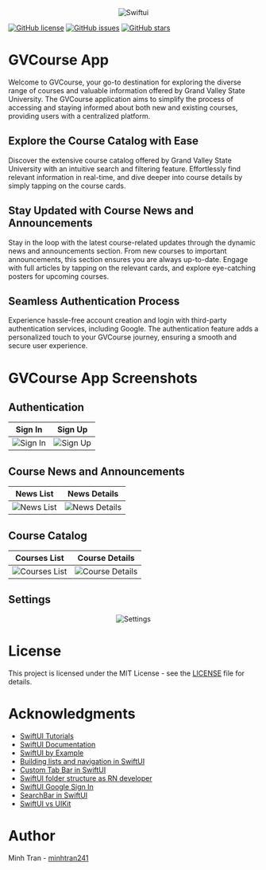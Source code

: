 <div align="center">
  <img src="https://github.com/minhtran241/gvcourses/blob/main/screenshots/swiftui.png" alt="Swiftui">
</div>

[![GitHub license](https://img.shields.io/github/license/minhtran241/gvcourses)](https://github.com/minhtran241/gvcourses/LICENSE)
[![GitHub issues](https://img.shields.io/github/issues/minhtran241/gvcourses)](https://github.com/minhtran241/gvcourses/issues)
[![GitHub stars](https://img.shields.io/github/stars/minhtran241/gvcourses)](https://github.com/minhtran241/gvcourses/stargazers)

# GVCourse App

Welcome to GVCourse, your go-to destination for exploring the diverse range of courses and valuable information offered by Grand Valley State University. The GVCourse application aims to simplify the process of accessing and staying informed about both new and existing courses, providing users with a centralized platform.

## Explore the Course Catalog with Ease

Discover the extensive course catalog offered by Grand Valley State University with an intuitive search and filtering feature. Effortlessly find relevant information in real-time, and dive deeper into course details by simply tapping on the course cards.

## Stay Updated with Course News and Announcements

Stay in the loop with the latest course-related updates through the dynamic news and announcements section. From new courses to important announcements, this section ensures you are always up-to-date. Engage with full articles by tapping on the relevant cards, and explore eye-catching posters for upcoming courses.

## Seamless Authentication Process

Experience hassle-free account creation and login with third-party authentication services, including Google. The authentication feature adds a personalized touch to your GVCourse journey, ensuring a smooth and secure user experience.

# GVCourse App Screenshots

## Authentication

Sign In | Sign Up
--- | ---
![Sign In](https://github.com/minhtran241/gvcourses/blob/main/screenshots/signin.png) | ![Sign Up](https://github.com/minhtran241/gvcourses/blob/main/screenshots/signup.png)

## Course News and Announcements

News List | News Details
--- | ---
![News List](https://github.com/minhtran241/gvcourses/blob/main/screenshots/news_list.png) | ![News Details](https://github.com/minhtran241/gvcourses/blob/main/screenshots/news_details.png)

## Course Catalog

Courses List | Course Details
--- | ---
![Courses List](https://github.com/minhtran241/gvcourses/blob/main/screenshots/courses_list.png) | ![Course Details](https://github.com/minhtran241/gvcourses/blob/main/screenshots/course_details.png)

## Settings

<div align="center">
  <img src="https://github.com/minhtran241/gvcourses/blob/main/screenshots/settings.png" alt="Settings">
</div>

# License

This project is licensed under the MIT License - see the [LICENSE](https://github.com/minhtran241/gvcourses/blob/main/LICENSE) file for details.

# Acknowledgments

- [SwiftUI Tutorials](https://developer.apple.com/tutorials/swiftui)
- [SwiftUI Documentation](https://developer.apple.com/documentation/swiftui)
- [SwiftUI by Example](https://www.hackingwithswift.com/quick-start/swiftui)
- [Building lists and navigation in SwiftUI](https://developer.apple.com/tutorials/swiftui/building-lists-and-navigation)
- [Custom Tab Bar in SwiftUI](https://medium.com/geekculture/custom-tabbar-in-swiftui-4d239410ee73)
- [SwiftUI folder structure as RN developer](https://medium.com/dooboolab/swiftui-folder-structures-as-rn-developer-f1ba12be9a05)
- [SwiftUI Google Sign In](https://paulallies.medium.com/google-sign-in-swiftui-2909e01ea4ed)
- [SearchBar in SwiftUI](https://www.hackingwithswift.com/quick-start/swiftui/how-to-add-a-search-bar-to-filter-your-data)
- [SwiftUI vs UIKit](https://www.linkedin.com/pulse/swiftui-vs-uikit-evaluating-battle-ios-development-theatechh)

# Author

Minh Tran - [minhtran241](mailto:tranmq@mail.gvsu.edu)
